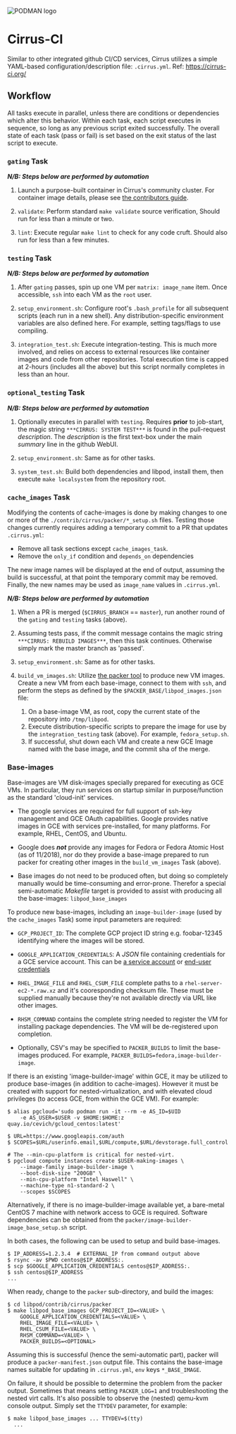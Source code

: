 ![PODMAN logo](../../logo/podman-logo-source.svg)

# Cirrus-CI

Similar to other integrated github CI/CD services, Cirrus utilizes a simple
YAML-based configuration/description file: ``.cirrus.yml``.  Ref: https://cirrus-ci.org/


## Workflow

All tasks execute in parallel, unless there are conditions or dependencies
which alter this behavior.  Within each task, each script executes in sequence,
so long as any previous script exited successfully.  The overall state of each
task (pass or fail) is set based on the exit status of the last script to execute.


### ``gating`` Task

***N/B: Steps below are performed by automation***

1. Launch a purpose-built container in Cirrus's community cluster.
   For container image details, please see
   [the contributors guide](https://github.com/containers/libpod/blob/master/CONTRIBUTING.md#go-format-and-lint).

3. ``validate``: Perform standard `make validate` source verification,
   Should run for less than a minute or two.

4. ``lint``: Execute regular `make lint` to check for any code cruft.
   Should also run for less than a few minutes.


### ``testing`` Task

***N/B: Steps below are performed by automation***

1. After `gating` passes, spin up one VM per
   `matrix: image_name` item. Once accessible, ``ssh``
   into each VM as the `root` user.

2. ``setup_environment.sh``: Configure root's `.bash_profile`
    for all subsequent scripts (each run in a new shell).  Any
    distribution-specific environment variables are also defined
    here.  For example, setting tags/flags to use compiling.

5. ``integration_test.sh``: Execute integration-testing.  This is
   much more involved, and relies on access to external
   resources like container images and code from other repositories.
   Total execution time is capped at 2-hours (includes all the above)
   but this script normally completes in less than an hour.


### ``optional_testing`` Task

***N/B: Steps below are performed by automation***

1. Optionally executes in parallel with ``testing``.  Requires
    **prior** to job-start, the magic string ``***CIRRUS: SYSTEM TEST***``
   is found in the pull-request *description*.  The *description* is the first
   text-box under the main *summary* line in the github WebUI.

2. ``setup_environment.sh``: Same as for other tasks.

3. ``system_test.sh``: Build both dependencies and libpod, install them,
   then execute `make localsystem` from the repository root.


### ``cache_images`` Task

Modifying the contents of cache-images is done by making changes to
one or more of the ``./contrib/cirrus/packer/*_setup.sh`` files.  Testing
those changes currently requires adding a temporary commit to a PR that
updates ``.cirrus.yml``:

* Remove all task sections except ``cache_images_task``.
* Remove the ``only_if`` condition and ``depends_on`` dependencies

The new image names will be displayed at the end of output, assuming the build
is successful, at that point the temporary commit may be removed.  Finally,
the new names may be used as ``image_name`` values in ``.cirrus.yml``.

***N/B: Steps below are performed by automation***

1. When a PR is merged (``$CIRRUS_BRANCH`` == ``master``), run another
   round of the ``gating`` and ``testing`` tasks (above).

2. Assuming tests pass, if the commit message contains the magic string
   ``***CIRRUS: REBUILD IMAGES***``, then this task continues.  Otherwise
   simply mark the master branch as 'passed'.

3. ``setup_environment.sh``: Same as for other tasks.

4. ``build_vm_images.sh``: Utilize [the packer tool](http://packer.io/docs/)
   to produce new VM images.  Create a new VM from each base-image, connect
   to them with ``ssh``, and perform the steps as defined by the
   ``$PACKER_BASE/libpod_images.json`` file:

    1. On a base-image VM, as root, copy the current state of the repository
       into ``/tmp/libpod``.
    2. Execute distribution-specific scripts to prepare the image for
       use by the ``integration_testing`` task (above).  For example,
       ``fedora_setup.sh``.
    3. If successful, shut down each VM and create a new GCE Image
       named with the base image, and the commit sha of the merge.

### Base-images

Base-images are VM disk-images specially prepared for executing as GCE VMs.
In particular, they run services on startup similar in purpose/function
as the standard 'cloud-init' services.

*  The google services are required for full support of ssh-key management
   and GCE OAuth capabilities.  Google provides native images in GCE
   with services pre-installed, for many platforms. For example,
   RHEL, CentOS, and Ubuntu.

*  Google does ***not*** provide any images for Fedora or Fedora Atomic
   Host (as of 11/2018), nor do they provide a base-image prepared to
   run packer for creating other images in the ``build_vm_images`` Task
   (above).

*  Base images do not need to be produced often, but doing so completely
   manually would be time-consuming and error-prone.  Therefor a special
   semi-automatic *Makefile* target is provided to assist with producing
   all the base-images: ``libpod_base_images``

To produce new base-images, including an `image-builder-image` (used by
the ``cache_images`` Task) some input parameters are required:

* ``GCP_PROJECT_ID``: The complete GCP project ID string e.g. foobar-12345
  identifying where the images will be stored.

* ``GOOGLE_APPLICATION_CREDENTIALS``: A *JSON* file containing
  credentials for a GCE service account.  This can be [a service
  account](https://cloud.google.com/docs/authentication/production#obtaining_and_providing_service_account_credentials_manually)
  or [end-user
  credentials](https://cloud.google.com/docs/authentication/end-user#creating_your_client_credentials)

* ``RHEL_IMAGE_FILE`` and ``RHEL_CSUM_FILE`` complete paths
  to a `rhel-server-ec2-*.raw.xz` and it's cooresponding
  checksum file.  These must be supplied manually because
  they're not available directly via URL like other images.

* ``RHSM_COMMAND`` contains the complete string needed to register
  the VM for installing package dependencies.  The VM will be de-registered
  upon completion.

*  Optionally, CSV's may be specified to ``PACKER_BUILDS``
   to limit the base-images produced.  For example,
   ``PACKER_BUILDS=fedora,image-builder-image``.

If there is an existing 'image-builder-image' within GCE, it may be utilized
to produce base-images (in addition to cache-images).  However it must be
created with support for nested-virtualization, and with elevated cloud
privileges (to access GCE, from within the GCE VM).  For example:

```
$ alias pgcloud='sudo podman run -it --rm -e AS_ID=$UID
    -e AS_USER=$USER -v $HOME:$HOME:z quay.io/cevich/gcloud_centos:latest'

$ URL=https://www.googleapis.com/auth
$ SCOPES=$URL/userinfo.email,$URL/compute,$URL/devstorage.full_control

# The --min-cpu-platform is critical for nested-virt.
$ pgcloud compute instances create $USER-making-images \
    --image-family image-builder-image \
    --boot-disk-size "200GB" \
    --min-cpu-platform "Intel Haswell" \
    --machine-type n1-standard-2 \
    --scopes $SCOPES
```

Alternatively, if there is no image-builder-image available yet, a bare-metal
CentOS 7 machine with network access to GCE is required.  Software dependencies
can be obtained from the ``packer/image-builder-image_base_setup.sh`` script.

In both cases, the following can be used to setup and build base-images.

```
$ IP_ADDRESS=1.2.3.4  # EXTERNAL_IP from command output above
$ rsync -av $PWD centos@$IP_ADDRESS:.
$ scp $GOOGLE_APPLICATION_CREDENTIALS centos@$IP_ADDRESS:.
$ ssh centos@$IP_ADDRESS
...
```

When ready, change to the ``packer`` sub-directory, and build the images:

```
$ cd libpod/contrib/cirrus/packer
$ make libpod_base_images GCP_PROJECT_ID=<VALUE> \
    GOOGLE_APPLICATION_CREDENTIALS=<VALUE> \
    RHEL_IMAGE_FILE=<VALUE> \
    RHEL_CSUM_FILE=<VALUE> \
    RHSM_COMMAND=<VALUE> \
    PACKER_BUILDS=<OPTIONAL>
```

Assuming this is successful (hence the semi-automatic part), packer will
produce a ``packer-manifest.json`` output file.  This contains the base-image
names suitable for updating in ``.cirrus.yml``, `env` keys ``*_BASE_IMAGE``.

On failure, it should be possible to determine the problem from the packer
output.  Sometimes that means setting `PACKER_LOG=1` and troubleshooting
the nested virt calls.  It's also possible to observe the (nested) qemu-kvm
console output.  Simply set the ``TTYDEV`` parameter, for example:

```
$ make libpod_base_images ... TTYDEV=$(tty)
  ...
```
